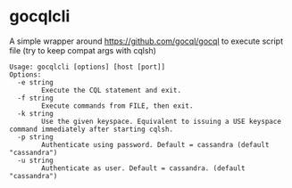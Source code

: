 # gocqlcli
A simple wrapper around https://github.com/gocql/gocql to execute script file (try to keep compat args with cqlsh)

```
Usage: gocqlcli [options] [host [port]]
Options:
  -e string
    	Execute the CQL statement and exit.
  -f string
    	Execute commands from FILE, then exit.
  -k string
    	Use the given keyspace. Equivalent to issuing a USE keyspace command immediately after starting cqlsh.
  -p string
    	Authenticate using password. Default = cassandra (default "cassandra")
  -u string
    	Authenticate as user. Default = cassandra. (default "cassandra")
```
